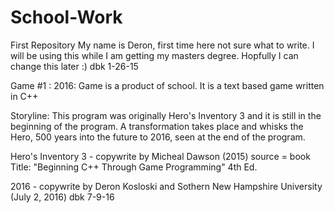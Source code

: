 # School-Work
First Repository
My name is Deron, first time here not sure what to write. I will be using this while I am getting my masters degree. Hopfully I can change this later :) dbk 1-26-15

Game #1 : 2016: 
  Game is a product of school. It is a text based game written in C++
  
  Storyline:  This program was originally Hero's Inventory 3 and it is still in the beginning of the program.
   A transformation takes place and whisks the Hero, 500 years into the future to 2016, seen at the end of the program.
   
   Hero's Inventory 3 - copywrite by  Micheal Dawson (2015)
   source = book 
   Title: "Beginning C++ Through Game Programming" 4th Ed.
   
   2016 - copywrite by Deron Kosloski and Sothern New Hampshire University (July 2, 2016)
   dbk 7-9-16
